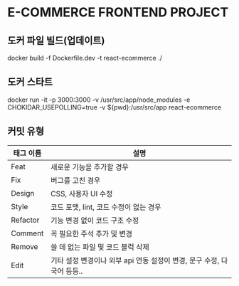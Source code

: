 # E-COMMERCE FRONTEND PROJECT

## 도커 파일 빌드(업데이트)

docker build -f Dockerfile.dev -t react-ecommerce ./

## 도커 스타트

docker run -it -p 3000:3000 -v /usr/src/app/node_modules -e CHOKIDAR_USEPOLLING=true -v ${pwd}:/usr/src/app react-ecommerce


## 커밋 유형

| 태그 이름 | 설명 |
| --------- | ---- |
| Feat | 새로운 기능을 추가할 경우 |
| Fix | 버그를 고친 경우 |
| Design | CSS, 사용자 UI 수정 |
| Style | 코드 포맷, lint, 코드 수정이 없는 경우 |
| Refactor | 기능 변경 없이 코드 구조 수정 |
| Comment | 꼭 필요한 주석 추가 및 변경 |
| Remove | 쓸 데 없는 파일 및 코드 블럭 삭제 |
| Edit | 기타 설정 변경이나 외부 api 연동 설정이 변경, 문구 수정, 다국어 등등.. |
